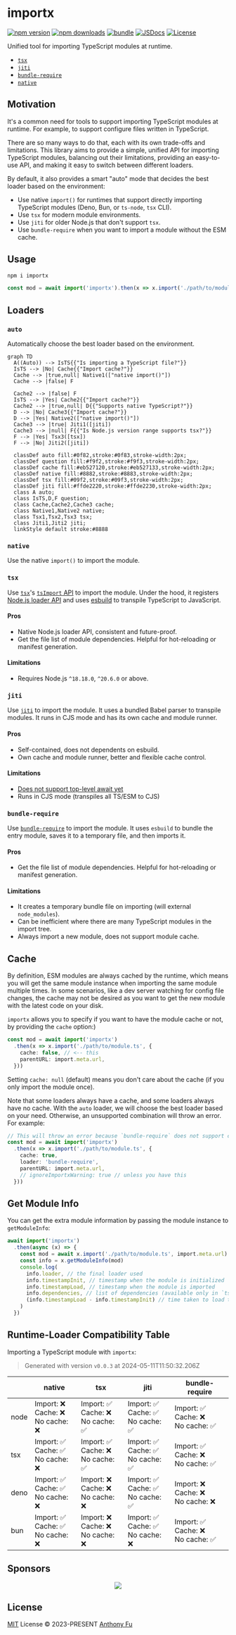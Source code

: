 # importx

[![npm version][npm-version-src]][npm-version-href]
[![npm downloads][npm-downloads-src]][npm-downloads-href]
[![bundle][bundle-src]][bundle-href]
[![JSDocs][jsdocs-src]][jsdocs-href]
[![License][license-src]][license-href]

Unified tool for importing TypeScript modules at runtime.

- [`tsx`](#tsx)
- [`jiti`](#jiti)
- [`bundle-require`](#bundle-require)
- [`native`](#native)

## Motivation

It's a common need for tools to support importing TypeScript modules at runtime. For example, to support configure files written in TypeScript.

There are so many ways to do that, each with its own trade-offs and limitations. This library aims to provide a simple, unified API for importing TypeScript modules, balancing out their limitations, providing an easy-to-use API, and making it easy to switch between different loaders.

By default, it also provides a smart "auto" mode that decides the best loader based on the environment:

- Use native `import()` for runtimes that support directly importing TypeScript modules (Deno, Bun, or `ts-node`, `tsx` CLI).
- Use `tsx` for modern module environments.
- Use `jiti` for older Node.js that don't support `tsx`.
- Use `bundle-require` when you want to import a module without the ESM cache.

## Usage

```bash
npm i importx
```

```ts
const mod = await import('importx').then(x => x.import('./path/to/module.ts', import.meta.url))
```

## Loaders

### `auto`

Automatically choose the best loader based on the environment.

```mermaid
graph TD
  A((Auto)) --> IsTS{{"Is importing a TypeScript file?"}}
  IsTS --> |No| Cache{{"Import cache?"}}
  Cache --> |true,null| Native1(["native import()"])
  Cache --> |false| F

  Cache2 --> |false| F
  IsTS --> |Yes| Cache2{{"Import cache?"}}
  Cache2 --> |true,null| D{{"Supports native TypeScript?"}}
  D --> |No| Cache3{{"Import cache?"}}
  D --> |Yes| Native2(["native import()"])
  Cache3 --> |true| Jiti1([jiti])
  Cache3 --> |null| F{{"Is Node.js version range supports tsx?"}}
  F --> |Yes| Tsx3([tsx])
  F --> |No| Jiti2([jiti])

  classDef auto fill:#0f82,stroke:#0f83,stroke-width:2px;
  classDef question fill:#f9f2,stroke:#f9f3,stroke-width:2px;
  classDef cache fill:#eb527120,stroke:#eb527133,stroke-width:2px;
  classDef native fill:#8882,stroke:#8883,stroke-width:2px;
  classDef tsx fill:#09f2,stroke:#09f3,stroke-width:2px;
  classDef jiti fill:#ffde2220,stroke:#ffde2230,stroke-width:2px;
  class A auto;
  class IsTS,D,F question;
  class Cache,Cache2,Cache3 cache;
  class Native1,Native2 native;
  class Tsx1,Tsx2,Tsx3 tsx;
  class Jiti1,Jiti2 jiti;
  linkStyle default stroke:#8888
```

### `native`

Use the native `import()` to import the module.

### `tsx`

Use [`tsx`](https://github.com/privatenumber/tsx)'s [`tsImport` API](https://tsx.is/node#tsimport) to import the module. Under the hood, it registers [Node.js loader API](https://nodejs.org/api/module.html#moduleregisterspecifier-parenturl-options) and uses [esbuild](https://esbuild.github.io/) to transpile TypeScript to JavaScript.

#### Pros

- Native Node.js loader API, consistent and future-proof.
- Get the file list of module dependencies. Helpful for hot-reloading or manifest generation.

#### Limitations

- Requires Node.js `^18.18.0`, `^20.6.0` or above.

### `jiti`

Use [`jiti`](https://github.com/unjs/jiti) to import the module. It uses a bundled Babel parser to transpile modules. It runs in CJS mode and has its own cache and module runner.

#### Pros

- Self-contained, does not dependents on esbuild.
- Own cache and module runner, better and flexible cache control.

#### Limitations

- [Does not support top-level await yet](https://github.com/unjs/jiti/issues/72)
- Runs in CJS mode (transpiles all TS/ESM to CJS)

### `bundle-require`

Use [`bundle-require`](https://github.com/egoist/bundle-require) to import the module. It uses `esbuild` to bundle the entry module, saves it to a temporary file, and then imports it.

#### Pros

- Get the file list of module dependencies. Helpful for hot-reloading or manifest generation.

#### Limitations

- It creates a temporary bundle file on importing (will external `node_modules`).
- Can be inefficient where there are many TypeScript modules in the import tree.
- Always import a new module, does not support module cache.

## Cache

By definition, ESM modules are always cached by the runtime, which means you will get the same module instance when importing the same module multiple times. In some scenarios, like a dev server watching for config file changes, the cache may not be desired as you want to get the new module with the latest code on your disk.

`importx` allows you to specify if you want to have the module cache or not, by providing the `cache` option:)

```ts
const mod = await import('importx')
  .then(x => x.import('./path/to/module.ts', {
    cache: false, // <-- this
    parentURL: import.meta.url,
  }))
```

Setting `cache: null` (default) means you don't care about the cache (if you only import the module once).

Note that some loaders always have a cache, and some loaders always have no cache. With the `auto` loader, we will choose the best loader based on your need. Otherwise, an unsupported combination will throw an error. For example:

```ts
// This will throw an error because `bundle-require` does not support cache.
const mod = await import('importx')
  .then(x => x.import('./path/to/module.ts', {
    cache: true,
    loader: 'bundle-require',
    parentURL: import.meta.url,
    // ignoreImportxWarning: true // unless you have this
  }))
```

## Get Module Info

You can get the extra module information by passing the module instance to `getModuleInfo`:

```ts
await import('importx')
  .then(async (x) => {
    const mod = await x.import('./path/to/module.ts', import.meta.url)
    const info = x.getModuleInfo(mod)
    console.log(
      info.loader, // the final loader used
      info.timestampInit, // timestamp when the module is initialized
      info.timestampLoad, // timestamp when the module is imported
      info.dependencies, // list of dependencies (available only in `tsx` and `bundle-require` loader),
      (info.timestampLoad - info.timestampInit) // time taken to load the module (in ms)
    )
  })
```

## Runtime-Loader Compatibility Table

Importing a TypeScript module with `importx`:

<!-- TABLE_START -->

> Generated with version `v0.0.3` at 2024-05-11T11:50:32.206Z

|  | native | tsx | jiti | bundle-require |
| ------- | --- | --- | --- | --- |
| node | Import: ❌<br>Cache: ❌<br>No cache: ❌ | Import: ✅<br>Cache: ❌<br>No cache: ✅ | Import: ✅<br>Cache: ✅<br>No cache: ✅ | Import: ✅<br>Cache: ❌<br>No cache: ✅ |
| tsx | Import: ✅<br>Cache: ✅<br>No cache: ❌ | Import: ✅<br>Cache: ❌<br>No cache: ✅ | Import: ✅<br>Cache: ✅<br>No cache: ✅ | Import: ✅<br>Cache: ❌<br>No cache: ✅ |
| deno | Import: ✅<br>Cache: ✅<br>No cache: ❌ | Import: ❌<br>Cache: ❌<br>No cache: ❌ | Import: ✅<br>Cache: ✅<br>No cache: ✅ | Import: ❌<br>Cache: ❌<br>No cache: ❌ |
| bun | Import: ✅<br>Cache: ✅<br>No cache: ❌ | Import: ❌<br>Cache: ❌<br>No cache: ❌ | Import: ✅<br>Cache: ✅<br>No cache: ❌ | Import: ✅<br>Cache: ❌<br>No cache: ✅ |

<!-- TABLE_END -->

## Sponsors

<p align="center">
  <a href="https://cdn.jsdelivr.net/gh/antfu/static/sponsors.svg">
    <img src='https://cdn.jsdelivr.net/gh/antfu/static/sponsors.svg'/>
  </a>
</p>

## License

[MIT](./LICENSE) License © 2023-PRESENT [Anthony Fu](https://github.com/antfu)

<!-- Badges -->

[npm-version-src]: https://img.shields.io/npm/v/importx?style=flat&colorA=080f12&colorB=1fa669
[npm-version-href]: https://npmjs.com/package/importx
[npm-downloads-src]: https://img.shields.io/npm/dm/importx?style=flat&colorA=080f12&colorB=1fa669
[npm-downloads-href]: https://npmjs.com/package/importx
[bundle-src]: https://img.shields.io/bundlephobia/minzip/importx?style=flat&colorA=080f12&colorB=1fa669&label=minzip
[bundle-href]: https://bundlephobia.com/result?p=importx
[license-src]: https://img.shields.io/github/license/antfu/importx.svg?style=flat&colorA=080f12&colorB=1fa669
[license-href]: https://github.com/antfu/importx/blob/main/LICENSE
[jsdocs-src]: https://img.shields.io/badge/jsdocs-reference-080f12?style=flat&colorA=080f12&colorB=1fa669
[jsdocs-href]: https://www.jsdocs.io/package/importx
